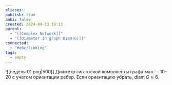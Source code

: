 ```yaml
---
aliases: 
publish: true
anki: false
created: 2024-09-13 18:13
parent:
  - "[[Complex Network]]"
  - "[[Diameter in graph Diam(G)]]"
connected:
  - "#обс/linking"
tags:
  - empty
---
```


![[неделя 01.png|500]]
Диаметр гигантской компоненты графа мал — 10-20 с учетом ориентации ребер. Если ориентацию убрать, $\text{diam } G\approx 6$. 